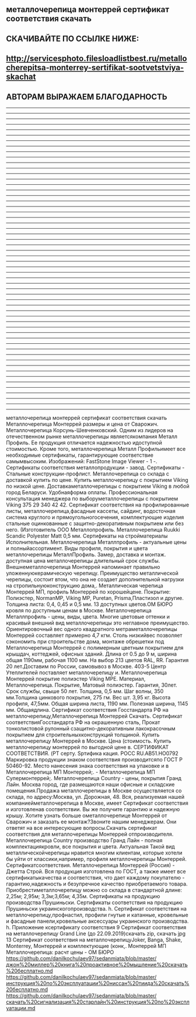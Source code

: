 металлочерепица монтеррей сертификат соответствия скачать
--------------------------------------------------
СКАЧИВАЙТЕ ПО ССЫЛКЕ НИЖЕ:
--------------------------------------------------
http://servicesphoto.filesloadlistbest.ru/metallocherepitsa-monterrey-sertifikat-sootvetstviya-skachat
--------------------------------------------------
АВТОРАМ ВЫРАЖАЕМ БЛАГОДАРНОСТЬ
--------------------------------------------------
--------------------------------------------------
--------------------------------------------------
--------------------------------------------------
--------------------------------------------------
--------------------------------------------------
--------------------------------------------------
--------------------------------------------------
--------------------------------------------------
--------------------------------------------------
--------------------------------------------------
--------------------------------------------------
--------------------------------------------------
--------------------------------------------------
--------------------------------------------------
--------------------------------------------------
--------------------------------------------------
--------------------------------------------------
--------------------------------------------------
--------------------------------------------------
--------------------------------------------------
--------------------------------------------------
--------------------------------------------------
--------------------------------------------------
--------------------------------------------------
--------------------------------------------------
--------------------------------------------------
--------------------------------------------------
--------------------------------------------------
--------------------------------------------------
--------------------------------------------------
--------------------------------------------------
--------------------------------------------------
--------------------------------------------------
--------------------------------------------------
--------------------------------------------------
--------------------------------------------------
--------------------------------------------------
--------------------------------------------------
--------------------------------------------------
--------------------------------------------------
--------------------------------------------------
--------------------------------------------------
--------------------------------------------------
--------------------------------------------------
--------------------------------------------------
--------------------------------------------------
--------------------------------------------------
--------------------------------------------------
--------------------------------------------------
--------------------------------------------------
--------------------------------------------------
--------------------------------------------------
--------------------------------------------------
--------------------------------------------------
--------------------------------------------------
--------------------------------------------------
металлочерепица монтеррей сертификат соответствия скачать Металлочерепица Монтеррей размеры и цена от Сварожич. Металлочерепица  Корсунь-Шевченковский. Одним из лидеров на отечественном рынке металлочерепицы являетсякомпания Металл Профиль. Ее продукция отличается надежностью идоступной стоимостью. Кроме того, металлочерепица Металл Профильимеет все необходимые сертификаты, гарантирующие соответствие самымвысоким. Изображений: FastStone Image Viewer - 1 -. Сертификаты соответствия металлопродукции - завод. Сертификаты - Стальные конструкции-профлист. Металлочерепица со склада с доставкой  купить по цене. Купить металлочерепицу с покрытием Viking по низкой цене. Доставкаметаллочерепицы с покрытием Viking в любой город Беларуси. Удобнаяформа оплаты. Профессиональная консультация менеджера по выборуметаллочерепицы с покрытием Viking 375 29 340 42 42.
Сертификат соответствия на профилированные листы, металлочерепица,фасадные кассеты, сайдинг, водосточная система круглого и прямоугольногосечения, комплектующие изделия стальные оцинкованные с защитно-декоративным покрытием или без него. (Изготовитель  ООО Металлопрофиль. Металлочерепица Ruukki Scandic Polyester Matt 0,5 мм. Сертификаты на стройматериалы  Исполнительная. Металлочерепица Металлпрофиль - актуальные цены и полныйассортимент. Виды профиля, покрытия и цвета металлочерепицы МеталлПрофиль. Замер, доставка и монтаж. доступная цена металлочерепицы  длительный срок службы. Внешнеметаллочерепица Монтеррей напоминает правильно уложеннуюкерамическую черепицу. Преимущество металлической черепицы, состоит втом, что она не создает дополнительной нагрузки на стропильнуюконструкцию дома,. Металлическая черепица Монтеррей МП, профиль Монтеррей по хорошейцене. Покрытие: Полиэстер, NormanMP, Viking MP, Puretan, Prisma,Пластизол и другие. Толщина листа: 0,4, 0,45 и 0,5 мм. 13 доступных цветов.ОМ БЮРО  кровля по доступным ценам в Москве. Металлочерепица Металлпрофиль - цены, виды, цвета. Многие цветовые оттенки и красивый внешний вид металлочерепицы это неглавное преимущество. Ориентировочный вес одного квадратного метраметаллочерепицы Монтеррей составляет примерно 4,7 кгм. Столь низкийвес позволяет сэкономить при строительстве дома, монтаже обрешетки под
Металлочерепица Монтеррей с полимерным цветным покрытием для крышдач, коттеджей, офисных зданий. Длина от 0.5 до 9 м, ширина общая 1190мм, рабочая  1100 мм. На выбор 213 цветов RAL, RR. Гарантия 20 лет.Доставим по России, самовывоз в Москве. 403-5 Центр Утеплителей  поставляет металлочерепицу и. Металлочерепица Монтеррей покрытие полиэстер Viking MPE. Материал, Металлочерепица. Покрытие, Матовый полиэстер. Гарантия, 30лет. Срок службы, свыше 50 лет. Толщина, 0,5 мм. Шаг волны, 350 мм.Толщина цинкового покрытия, 275 гм. Вес шт. 3,95 кг. Высота профиля, 47,5мм. Общая ширина листа, 1190 мм. Полезная ширина, 1145 мм. Общаядлина. Сертификат соответствия Госстандарта РФ на металлочерепицу,Металлочерепица Монтеррей  Скачать. Сертификат соответствияГосстандарта РФ на окрашенную сталь, Прокат тонколистовой рулонный сзащитно-декоративным лакокрасочным покрытием для строительныхконструкций толщиной. Купить металлочерепицу Монтеррей в Москве. Цена (стоимость. Купить металлочерепицу монтеррей по выгодной цене в. СЕРТИФИКАТ СООТВЕТСТВИЯ. (PT серту. Sртифика кация.  POCC RU.AB51.HO0792  Маркировка продукции знаком соответствия производитсяпо ГОСТ Р 50460-92. Место нанесения знака соответствия на упаковке и в Металлочерепица МП Монтеррей;. - Металлочерепица МП Супермонтеррей;.
Металлочерепица Country - цены, покрытия Гранд Лайн. Москва  город, где размещаются наши офисные и складские помещения.Продажа металлочерепицы в Москве осуществляется со склада, по адресу:Москва, ул. Дорожная, 48. Вся, реализуемая нашей компаниейметаллочерепица в Москве, имеет Сертификат соответствия и изготовленав соответствии. Вы же получите гарантию и надежную крышу. Хотите узнать больше ометаллочерепице Монтеррей от Сварожич и заказать ее монтаж?Звоните нашим менеджерам. Они ответят на все интересующие вопросы.Скачать сертификат соответствия для металлочерепицы Монтеррей отпроизводителя. Металлочерепица Country производство Гранд Лайн - полная комплектациякровли, все покрытия и цвета. Актуальная  Такой вид металлическойчерепицы нравится многим клиентам, которые хотели бы уйти от классики,например, профиля металлочерепицы Монтеррей.  Сертификатсоответствия. Металлочерепица Монтеррей (Россия) - Джетта Строй. Вся продукция изготовлена по ГОСТ, а также имеет все сертификатыкачества и соответствия, что дает каждому покупателю - гарантию,надежность и безупречное качество приобретаемого товара. Приобрестиметаллочерепицу можно со склада в стандартной длине: 2,25м; 2,95м; 3,3м;3,65м; 4,35м. Сертификаты на продукцию производства Прушиньски. Сертификаты соответствия на продукцию Прушиньски украинскогопроизводства. h. Сертификат соответствия на металлочерепицу,профнастил, профили гнутые и катанные, кровельные и фасадные панели,кровельные аксессуары украинского производства. h. Приложение ксертификату соответствия
9 Сертификат соответствия на металлочерепицу Grand Line (до 22.09.2019)скачать zip, скачать jpg  13 Сертификат соответствия на металлочерепицуJoker, Banga, Shake, Monterrey, Монтеррей и комплектующие (конк,. Монтеррей МП  Металлочерепица: расчт цены  - ОМ БЮРО
https://github.com/danilkochulaev97/sedanmiata/blob/master/джон%20миллер%20книга%20проактивное%20мышление%20скачать%20бесплатно.md
https://github.com/danilkochulaev97/sedanmiata/blob/master/инструкция%20по%20эксплуатации%20ниссан%20тиида%20скачать%20бесплатно.md
https://github.com/danilkochulaev97/sedanmiata/blob/master/скачать%20сигнализация%20старлайн%20инструкция%20по%20эксплуатации.md